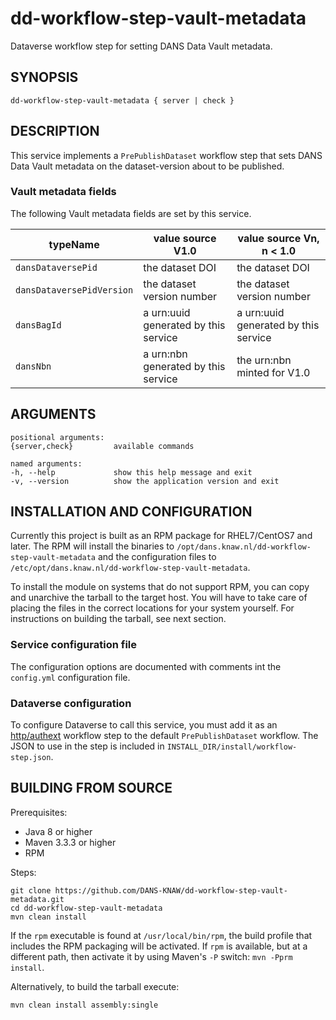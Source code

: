 dd-workflow-step-vault-metadata
===============================

Dataverse workflow step for setting DANS Data Vault metadata.


SYNOPSIS
--------

    dd-workflow-step-vault-metadata { server | check }
    

DESCRIPTION
-----------
This service implements a `PrePublishDataset` workflow step that sets DANS Data Vault metadata
on the dataset-version about to be published. 

### Vault metadata fields
The following Vault metadata fields are set by this service.

typeName                  |  value source  V1.0                    | value source Vn, n < 1.0
--------------------------|----------------------------------------|--------------------------
`dansDataversePid`        |  the dataset DOI                       | the dataset DOI 
`dansDataversePidVersion` |  the dataset version number            | the dataset version number
`dansBagId`               |  a urn:uuid generated by this service  | a urn:uuid generated by this service
`dansNbn`                 |  a urn:nbn generated by this service   | the urn:nbn minted for V1.0

ARGUMENTS
---------

    positional arguments:
    {server,check}         available commands
    
    named arguments:
    -h, --help             show this help message and exit
    -v, --version          show the application version and exit

INSTALLATION AND CONFIGURATION
------------------------------
Currently this project is built as an RPM package for RHEL7/CentOS7 and later. The RPM will install the binaries to
`/opt/dans.knaw.nl/dd-workflow-step-vault-metadata` and the configuration files to `/etc/opt/dans.knaw.nl/dd-workflow-step-vault-metadata`. 

To install the module on systems that do not support RPM, you can copy and unarchive the tarball to the target host.
You will have to take care of placing the files in the correct locations for your system yourself. For instructions
on building the tarball, see next section.

### Service configuration file
The configuration options are documented with comments int the `config.yml` configuration file.

### Dataverse configuration
To configure Dataverse to call this service, you must add it as an [http/authext](https://guides.dataverse.org/en/latest/developers/workflows.html#http-authext)
workflow step to the default `PrePublishDataset` workflow. The JSON to use in the step is included in `INSTALL_DIR/install/workflow-step.json`.

BUILDING FROM SOURCE
--------------------
Prerequisites:

* Java 8 or higher
* Maven 3.3.3 or higher
* RPM

Steps:
    
    git clone https://github.com/DANS-KNAW/dd-workflow-step-vault-metadata.git
    cd dd-workflow-step-vault-metadata 
    mvn clean install

If the `rpm` executable is found at `/usr/local/bin/rpm`, the build profile that includes the RPM 
packaging will be activated. If `rpm` is available, but at a different path, then activate it by using
Maven's `-P` switch: `mvn -Pprm install`.

Alternatively, to build the tarball execute:

    mvn clean install assembly:single
